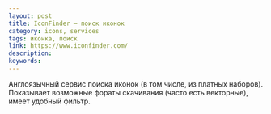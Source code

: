 ```yaml
---
layout: post
title: IconFinder — поиск иконок
category: icons, services
tags: иконка, поиск
link: https://www.iconfinder.com/
description:
keywords:
---
```


<p>Англоязычный сервис поиска иконок (в том числе, из платных наборов). Показывает возможные фораты скачивания (часто есть векторные), имеет удобный фильтр.</p>
